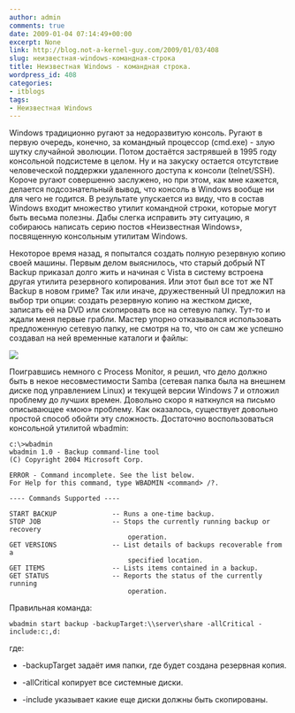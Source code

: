 ```yaml
---
author: admin
comments: true
date: 2009-01-04 07:14:49+00:00
excerpt: None
link: http://blog.not-a-kernel-guy.com/2009/01/03/408
slug: неизвестная-windows-командная-строка
title: Неизвестная Windows - командная строка.
wordpress_id: 408
categories:
- itblogs
tags:
- Неизвестная Windows
---
```


Windows традиционно ругают за недоразвитую консоль. Ругают в первую очередь, конечно, за командный процессор (cmd.exe) - злую шутку случайной эволюции. Потом достаётся застрявшей в 1995 году консольной подсистеме в целом. Ну и на закуску остается отсутствие человеческой поддержки удаленного доступа к консоли (telnet/SSH). Короче ругают совершенно заслужено, но при этом, как мне кажется, делается подсознательный вывод, что консоль в Windows вообще ни для чего не годится. В результате упускается из виду, что в состав Windows входит множество утилит командной строки, которые могут быть весьма полезны. Дабы слегка исправить эту ситуацию, я собираюсь написать серию постов «Неизвестная Windows», посвященную консольным утилитам Windows.

Некоторое время назад, я попытался создать полную резервную копию своей машины. Первым делом выяснилось, что старый добрый NT Backup приказал долго жить и начиная с Vista в систему встроена другая утилита резервного копирования. Или этот был все тот же NT Backup в новом гриме? Так или иначе, дружественный UI предложил на выбор три опции: создать резервную копию на жестком диске, записать её на DVD или скопировать все на сетевую папку. Тут-то и ждали меня первые грабли. Мастер упорно отказывался использовать предложенную сетевую папку, не смотря на то, что он сам же успешно создавал на ней временные каталоги и файлы:

![](http://blog.not-a-kernel-guy.com/wp-content/uploads/2009/01/backup_wizard.png)

Поигравшись немного с Process Monitor, я решил, что дело должно быть в некое несовместимости Samba (сетевая папка была на внешнем диске под управлением Linux) и текущей версии Windows 7 и отложил проблему до лучших времен. Довольно скоро я наткнулся на письмо описывающее «мою» проблему. Как оказалось, существует довольно простой способ обойти эту сложность. Достаточно воспользоваться консольной утилитой wbadmin:

```no-highlight
c:\>wbadmin
wbadmin 1.0 - Backup command-line tool
(C) Copyright 2004 Microsoft Corp.

ERROR - Command incomplete. See the list below.
For Help for this command, type WBADMIN <command> /?.

---- Commands Supported ----

START BACKUP              -- Runs a one-time backup.
STOP JOB                  -- Stops the currently running backup or recovery
                              operation.
GET VERSIONS              -- List details of backups recoverable from a
                              specified location.
GET ITEMS                 -- Lists items contained in a backup.
GET STATUS                -- Reports the status of the currently running
                              operation.
```

Правильная команда:

```no-highlight
wbadmin start backup -backupTarget:\\server\share -allCritical -include:c:,d:
```

где:

  * -backupTarget задаёт имя папки, где будет создана резервная копия.

  * -allCritical копирует все системные диски.

  * -include указывает какие еще диски должны быть скопированы.

